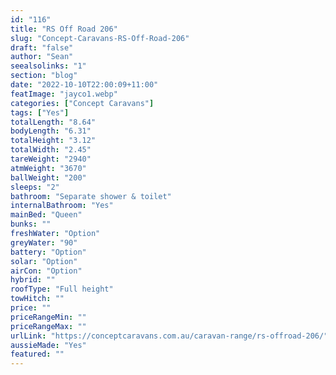 ```yaml
---
id: "116"
title: "RS Off Road 206"
slug: "Concept-Caravans-RS-Off-Road-206"
draft: "false"
author: "Sean"
seealsolinks: "1"
section: "blog"
date: "2022-10-10T22:00:09+11:00"
featImage: "jayco1.webp"
categories: ["Concept Caravans"]
tags: ["Yes"]
totalLength: "8.64"
bodyLength: "6.31"
totalHeight: "3.12"
totalWidth: "2.45"
tareWeight: "2940"
atmWeight: "3670"
ballWeight: "200"
sleeps: "2"
bathroom: "Separate shower & toilet"
internalBathroom: "Yes"
mainBed: "Queen"
bunks: ""
freshWater: "Option"
greyWater: "90"
battery: "Option"
solar: "Option"
airCon: "Option"
hybrid: ""
roofType: "Full height"
towHitch: ""
price: ""
priceRangeMin: ""
priceRangeMax: ""
urlLink: "https://conceptcaravans.com.au/caravan-range/rs-offroad-206/"
aussieMade: "Yes"
featured: ""
---
```

